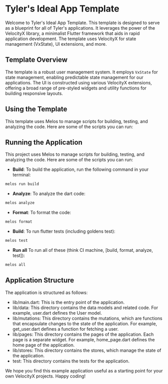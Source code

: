 # Tyler's Ideal App Template

Welcome to Tyler's Ideal App Template. This template is designed to serve as a blueprint for all of Tyler's applications. It leverages the power of the VelocityX library, a minimalist Flutter framework that aids in rapid application development. The template uses VelocityX for state management (VxState), UI extensions, and more.

## Template Overview

The template is a robust user management system. It employs `VxState` for state management, enabling predictable state management for our applications. The UI is constructed using various VelocityX extensions, offering a broad range of pre-styled widgets and utility functions for building responsive layouts.

## Using the Template

This template uses Melos to manage scripts for building, testing, and analyzing the code. Here are some of the scripts you can run:

## Running the Application

This project uses Melos to manage scripts for building, testing, and analyzing the code. Here are some of the scripts you can run:

- **Build**: To build the application, run the following command in your terminal:

```sh
melos run build
```

- **Analyze**: To analyze the dart code:

```sh
melos analyze
```

- **Format**: To format the code:

```sh
melos format
```

- **Build**: To run flutter tests (including goldens test):

```sh
melos test
```

- **Run all** To run all of these (think CI machine, [build, format, analyze, test]):

```sh
melos all
```

## Application Structure

The application is structured as follows:

- lib/main.dart: This is the entry point of the application.
- lib/data: This directory contains the data models and related code. For example, user.dart defines the User model.
- lib/mutations: This directory contains the mutations, which are functions that encapsulate changes to the state of the application. For example, get_user.dart defines a function for fetching a user.
- lib/pages: This directory contains the pages of the application. Each page is a separate widget. For example, home_page.dart defines the home page of the application.
- lib/stores: This directory contains the stores, which manage the state of the application.
- test: This directory contains the tests for the application.

We hope you find this example application useful as a starting point for your own VelocityX projects. Happy coding!

